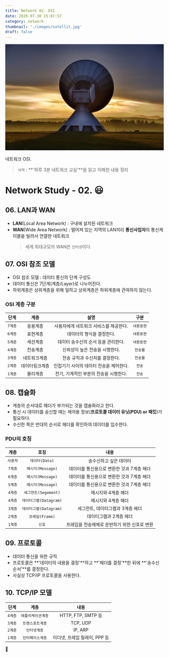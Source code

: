 ```yaml
---
title: Network 02. OSI
date: 2020-07-30 15:07:57
category: network
thumbnail: './images/satellit.jpg'
draft: false
---
```


![](./images/satellit.jpg)

네트워크 OSI.

> `서적` : **'하루 3분 네트워크 교실'**을 읽고 이해한 내용 정리

# Network Study - 02. 😃

## 06. LAN과 WAN

- **LAN**(Local Area Network) : 구내에 설치된 네트워크
- **WAN**(Wide Area Network) : 떨어져 있는 지역의 LAN끼리 **통신사업자**의 통신케이블을 빌려서 연결한 네트워크
  > 세계 최대규모의 WAN은 `인터넷`이다.

## 07. OSI 참조 모델

- OSI 참조 모델 : 데이터 통신의 단계 구성도
- 데이터 통신은 7단계(계층/Layer)로 나누어진다.
- 하위계층은 상위계층을 위해 일하고 상위계층은 하위계층에 관여하지 않는다.

### OSI 계층 구분

|  단계   |      계층      |                  설명                   |    구분    |
| :-----: | :------------: | :-------------------------------------: | :--------: |
| `7계층` |    응용계층    | 사용자에게 네트워크 서비스를 제공한다.  | `내용표현` |
| `6계층` |    표현계층    |        데이터의 형식을 결정한다.        | `내용표현` |
| `5계층` |    세션계층    |   데이터 송수신의 순서 등을 관리한다.   | `내용표현` |
| `4계층` |    전송계층    |     신뢰성이 높은 전송을 시행한다.      |  `전송물`  |
| `3계층` |  네트워크계층  |     전송 규칙과 수신처를 결정한다.      |  `전송물`  |
| `2계층` | 데이터링크계층 | 인접기기 사이의 데이터 전송을 제어한다. |   `전송`   |
| `1계층` |    물리계층    | 전기, 기계적인 부분의 전송을 시행한다.  |   `전송`   |

## 08. 캡슐화

- 계층의 순서대로 헤더가 부가되는 것을 캡슐화라고 한다.
- 통신 시 데이터를 송신할 때는 제어용 정보(**프로토콜 데이터 유닛(PDU) or 패킷**)가 필요하다.
- 수신한 쪽은 반대의 순서로 헤더를 확인하여 데이터를 입수한다.

### PDU의 호칭

|   계층   |          호칭          |                     내용                      |
| :------: | :--------------------: | :-------------------------------------------: |
| `사용자` |     `데이터(Data)`     |            송수신하고 싶은 데이터             |
| `7계층`  |   `메시지(Message)`    |  데이터를 통신용으로 변환한 것과 7계층 헤더   |
| `6계층`  |   `메시지(Message)`    |  데이터를 통신용으로 변환한 것과 7계층 헤더   |
| `5계층`  |   `메시지(Message)`    |  데이터를 통신용으로 변환한 것과 7계층 헤더   |
| `4계층`  |  `세그먼트(Segement)`  |              메시지와 4계층 헤더              |
| `4계층`  | `데이터그램(Datagram)` |              메시지와 4계층 헤더              |
| `3계층`  | `데이터그램(Datagram)` |       세그먼트, 데이터그램과 3계층 헤더       |
| `2계층`  |    `프레임(Frame)`     |            데이터그램과 2계층 헤더            |
| `1계층`  |         `신호`         | 프레임을 전송매체로 운반하기 위한 신호로 변환 |

## 09. 프로토콜

- 데이터 통신을 위한 규칙
- 프로토콜은 **'데이터의 내용을 결정'**하고 **'헤더를 결정'**한 뒤에 **'송수신 순서'**를 결정한다.
- 사실상 TCP/IP 프로토콜을 사용한다.

## 10. TCP/IP 모델

|  단계   |        계층        |             내용              |
| :-----: | :----------------: | :---------------------------: |
| `4계층` | `애플리케이션계층` |      HTTP, FTP, SMTP 등       |
| `3계층` |  `트랜스포트계층`  |           TCP, UDP            |
| `2계층` |    `인터넷계층`    |            IP, ARP            |
| `1계층` |  `인터페이스계층`  | 이더넷, 프레임 릴레이, PPP 등 |

👋
